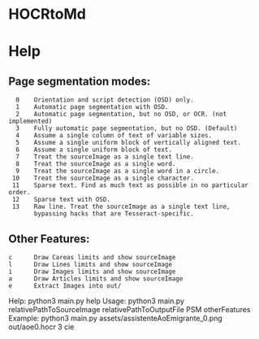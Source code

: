 # HOCRtoMd

# Help
## Page segmentation modes:
      0    Orientation and script detection (OSD) only.
      1    Automatic page segmentation with OSD.
      2    Automatic page segmentation, but no OSD, or OCR. (not implemented)
      3    Fully automatic page segmentation, but no OSD. (Default)
      4    Assume a single column of text of variable sizes.
      5    Assume a single uniform block of vertically aligned text.
      6    Assume a single uniform block of text.
      7    Treat the sourceImage as a single text line.
      8    Treat the sourceImage as a single word.
      9    Treat the sourceImage as a single word in a circle.
     10    Treat the sourceImage as a single character.
     11    Sparse text. Find as much text as possible in no particular order.
     12    Sparse text with OSD.
     13    Raw line. Treat the sourceImage as a single text line,
           bypassing hacks that are Tesseract-specific.

## Other Features:
    c      Draw Careas limits and show sourceImage
    l      Draw Lines limits and show sourceImage
    i      Draw Images limits and show sourceImage
    a      Draw Articles limits and show sourceImage
    e      Extract Images into out/

Help: python3 main.py help
Usage: python3 main.py relativePathToSourceImage relativePathToOutputFile PSM otherFeatures
Example: python3 main.py assets/assistenteAoEmigrante_0.png out/aoe0.hocr 3 cie

